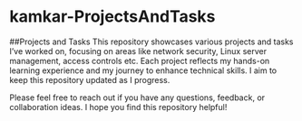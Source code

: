 # kamkar-ProjectsAndTasks
##Projects and Tasks
This repository showcases various projects and tasks I’ve worked on, focusing on areas like network security, Linux server management, access controls etc. Each project reflects my hands-on learning experience and my journey to enhance technical skills. I aim to keep this repository updated as I progress.

Please feel free to reach out if you have any questions, feedback, or collaboration ideas. I hope you find this repository helpful!

